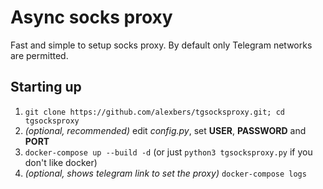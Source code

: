 # Async socks proxy #

Fast and simple to setup socks proxy. By default only Telegram networks are permitted.

## Starting up ##
    
1. `git clone https://github.com/alexbers/tgsocksproxy.git; cd tgsocksproxy`
2. *(optional, recommended)* edit *config.py*, set **USER**, **PASSWORD** and **PORT**
3. `docker-compose up --build -d` (or just `python3 tgsocksproxy.py` if you don't like docker)
4. *(optional, shows telegram link to set the proxy)* `docker-compose logs`
